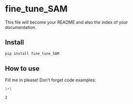 fine_tune_SAM
================

<!-- WARNING: THIS FILE WAS AUTOGENERATED! DO NOT EDIT! -->

This file will become your README and also the index of your
documentation.

## Install

``` sh
pip install fine_tune_SAM
```

## How to use

Fill me in please! Don’t forget code examples:

``` python
1+1
```

    2

